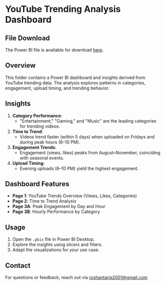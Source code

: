 # YouTube Trending Analysis Dashboard

## File Download
The Power BI file is available for download [here](https://drive.google.com/file/d/1XycnoQcShycMjp07fOpP9oV85c4UjpAR/view?usp=sharing).

## Overview
This folder contains a Power BI dashboard and insights derived from YouTube trending data. The analysis explores patterns in categories, engagement, upload timing, and trending behavior.

## Insights
1. **Category Performance**:
   - "Entertainment," "Gaming," and "Music" are the leading categories for trending videos.
2. **Time to Trend**:
   - Videos trend faster (within 5 days) when uploaded on Fridays and during peak hours (6–10 PM).
3. **Engagement Trends**:
   - Engagement (views, likes) peaks from August–November, coinciding with seasonal events.
4. **Upload Timing**:
   - Evening uploads (6–10 PM) yield the highest engagement.

## Dashboard Features
- **Page 1**: YouTube Trends Overview (Views, Likes, Categories)
- **Page 2**: Time to Trend Analysis
- **Page 3A**: Peak Engagement by Day and Hour
- **Page 3B**: Hourly Performance by Category

## Usage
1. Open the `.pbix` file in Power BI Desktop.
2. Explore the insights using slicers and filters.
3. Adapt the visualizations for your use case.

## Contact
For questions or feedback, reach out via roshantariq2001@gmail.com
